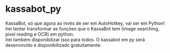 # kassabot_py

KassaBot, só que agora ao invés de ser em AutoHotkey, vai ser em Python!  
Irei tentar transformar as funções que o KassaBot tem (image searching, pixel reading e OCR) em python.  
Irei também disponibilizar isso para todos. O kassabot em py será desenvovido e disponibilizado gratuitamente.  
